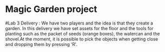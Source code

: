 # Magic Garden project
#Lab 3 Delivery : We have two players and the idea is that they create a garden. In this delivery we have set assets for the floor and the tools for planting such as the packet of seeds (orange boxes), the watercan and the shovel.At the moment, it is possible to pick the objects when getting close and dropping them by pressing 'R'.
